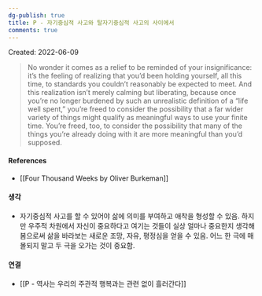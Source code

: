 ```yaml
---
dg-publish: true
title: P - 자기중심적 사고와 탈자기중심적 사고의 사이에서
comments: true
---
```


Created: 2022-06-09

>No wonder it comes as a relief to be reminded of your insignificance: it’s the feeling of realizing that you’d been holding yourself, all this time, to standards you couldn’t reasonably be expected to meet. And this realization isn’t merely calming but liberating, because once you’re no longer burdened by such an unrealistic definition of a “life well spent,” you’re freed to consider the possibility that a far wider variety of things might qualify as meaningful ways to use your finite time. You’re freed, too, to consider the possibility that many of the things you’re already doing with it are more meaningful than you’d supposed.


#### References
- [[Four Thousand Weeks by Oliver Burkeman]]

#### 생각
- 자기중심적 사고를 할 수 있어야 삶에 의미를 부여하고 애착을 형성할 수 있음. 하지만 우주적 차원에서 자신이 중요하다고 여기는 것들이 실상 얼마나 중요한지 생각해 봄으로써 삶을 바라보는 새로운 조망, 자유, 평정심을 얻을 수 있음. 어느 한 극에 매몰되지 말고 두 극을 오가는 것이 중요함.

#### 연결
- [[P - 역사는 우리의 주관적 행복과는 관련 없이 흘러간다]]